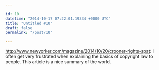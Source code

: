 ```yaml
---

id: 10
datetime: "2014-10-17 07:22:01.19334 +0000 UTC"
title: "Untitled #10"
draft: false
permalink: "/post/10"

---
```


http://www.newyorker.com/magazine/2014/10/20/crooner-rights-spat: I often get very frustrated when explaining the basics of copyright law to people. This article is a nice summary of the world.
